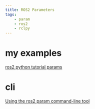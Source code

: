 ```yaml
---
title: ROS2 Parameters
tags:
    - param
    - ros2
    - rclpy
---
```


# my examples
[ros2 python tutorial params](https://github.com/robobe/ros2_python_tutorial/tree/master/pkg_python_tutorial/parameters)

# cli
[Using the ros2 param command-line tool](https://docs.ros.org/en/humble/How-To-Guides/Using-ros2-param.html)